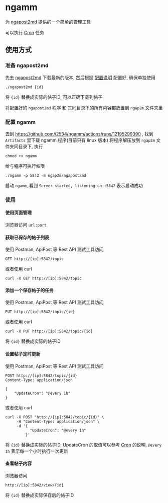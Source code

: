# ngamm
为 [ngapost2md](https://github.com/ludoux/ngapost2md) 提供的一个简单的管理工具

可以执行 [Cron](https://godoc.org/github.com/robfig/cron) 任务

## 使用方式
### 准备 ngapost2md

先去 [ngapost2md](https://github.com/ludoux/ngapost2md) 下载最新的版本, 然后根据 [配置说明](https://github.com/ludoux/ngapost2md) 配置好, 确保单独使用 
```
./ngapost2md {id}
```
将 `{id}` 替换成实际的帖子ID, 可以正确下载到帖子

将配置好的 `ngapost2md` 程序 和 其同目录下的所有内容都放置到 `ngap2m` 文件夹里

### 配置 ngamm

去到 https://github.com/i2534/ngamm/actions/runs/12195299390 , 找到 `Artifacts` 里下载 ngamm 程序(目前只有 linux 版本)
将程序解压放到 `ngap2m` 文件夹同目录下, 执行
```
chmod +x ngamm
```
给与程序可执行权限

```
./ngamm -p 5842 -m ngap2m/ngapost2md
```
启动 `ngamm`, 看到 `Server started, listening on :5842` 表示启动成功

### 使用

#### 使用页面管理

浏览器访问 `url:port`

#### 获取已保存的帖子列表
使用 Postman, ApiPost 等 Rest API 测试工具访问
```
GET http://[ip]:5842/topic
```
或者使用 curl 
```
curl -X GET http://[ip]:5842/topic
```

#### 添加一个保存帖子的任务
使用 Postman, ApiPost 等 Rest API 测试工具访问
```
PUT http://[ip]:5842/topic/{id}
```
或者使用 curl 
```
curl -X PUT http://[ip]:5842/topic/{id}
```
将 `{id}` 替换成实际的帖子ID

#### 设置帖子定时更新
使用 Postman, ApiPost 等 Rest API 测试工具访问
```
POST http://[ip]:5842/topic/{id}
Content-Type: application/json

{
    "UpdateCron": "@every 1h"
}
```
或者使用 curl 
```
curl -X POST "http://[ip]:5842/topic/{id}" \
     -H "Content-Type: application/json" \
     -d '{
           "UpdateCron": "@every 1h"
         }'
```
将 `{id}` 替换成实际的帖子ID, UpdateCron 的取值可以参考 [Cron](https://godoc.org/github.com/robfig/cron) 的说明, `@every 1h` 表示每一个小时执行一次更新

#### 查看帖子内容
浏览器访问
```
http://[ip]:5842/view/{id}
```
将 `{id}` 替换成实际保存后的帖子ID